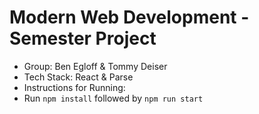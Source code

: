 # Modern Web Development - Semester Project
- Group: Ben Egloff & Tommy Deiser
- Tech Stack: React & Parse
- Instructions for Running:
-   Run `npm install` followed by `npm run start`
